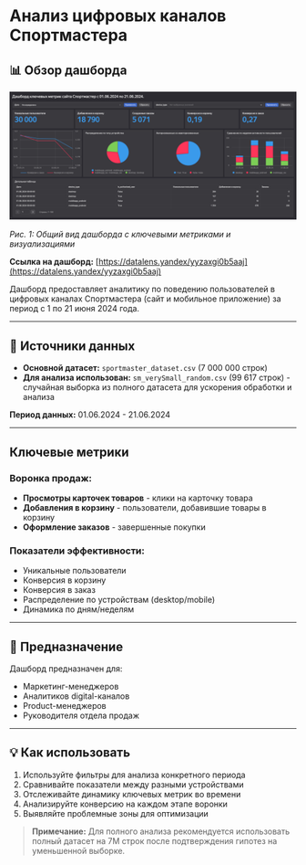 # Анализ цифровых каналов Спортмастера

## 📊 Обзор дашборда

![Дашборд анализа цифровых каналов Спортмастера](image.png)

*Рис. 1: Общий вид дашборда с ключевыми метриками и визуализациями*

**Ссылка на дашборд:** [https://datalens.yandex/yyzaxgi0b5aaj](https://datalens.yandex/yyzaxgi0b5aaj)

Дашборд предоставляет аналитику по поведению пользователей в цифровых каналах Спортмастера (сайт и мобильное приложение) за период с 1 по 21 июня 2024 года.

---

## 📁 Источники данных

- **Основной датасет:** `sportmaster_dataset.csv` (7 000 000 строк)
- **Для анализа использован:** `sm_verySmall_random.csv` (99 617 строк) - случайная выборка из полного датасета для ускорения обработки и анализа

**Период данных:** 01.06.2024 - 21.06.2024

---

##  Ключевые метрики

### Воронка продаж:
- **Просмотры карточек товаров** - клики на карточку товара
- **Добавления в корзину** - пользователи, добавившие товары в корзину
- **Оформление заказов** - завершенные покупки

### Показатели эффективности:
- Уникальные пользователи
- Конверсия в корзину
- Конверсия в заказ
- Распределение по устройствам (desktop/mobile)
- Динамика по дням/неделям

---

## 👥 Предназначение

Дашборд предназначен для:
- Маркетинг-менеджеров
- Аналитиков digital-каналов
- Product-менеджеров
- Руководителя отдела продаж

---

## 💡 Как использовать

1. Используйте фильтры для анализа конкретного периода
2. Сравнивайте показатели между разными устройствами
3. Отслеживайте динамику ключевых метрик во времени
4. Анализируйте конверсию на каждом этапе воронки
5. Выявляйте проблемные зоны для оптимизации

> **Примечание:** Для полного анализа рекомендуется использовать полный датасет на 7M строк после подтверждения гипотез на уменьшенной выборке.
